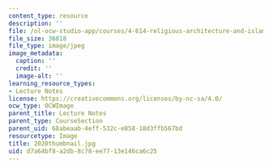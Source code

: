 ```yaml
---
content_type: resource
description: ''
file: /ol-ocw-studio-app/courses/4-614-religious-architecture-and-islamic-cultures-fall-2002/d7a64bf8a2db8c78ee7713e146ca6c25_2020thumbnail.jpg
file_size: 36818
file_type: image/jpeg
image_metadata:
  caption: ''
  credit: ''
  image-alt: ''
learning_resource_types:
- Lecture Notes
license: https://creativecommons.org/licenses/by-nc-sa/4.0/
ocw_type: OCWImage
parent_title: Lecture Notes
parent_type: CourseSection
parent_uid: 68abeaab-4eff-532c-e858-18d3ffb567bd
resourcetype: Image
title: 2020thumbnail.jpg
uid: d7a64bf8-a2db-8c78-ee77-13e146ca6c25
---
```

